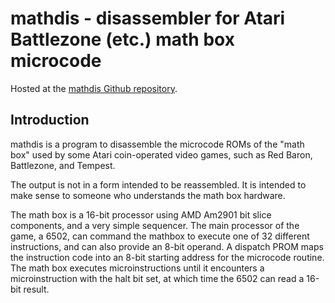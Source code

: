 # mathdis - disassembler for Atari Battlezone (etc.) math box microcode

Hosted at the
[mathdis Github repository](https://github.com/brouhaha/mathdis/).

## Introduction

mathdis is a program to disassemble the microcode ROMs of the "math box"
used by some Atari coin-operated video games, such as Red Baron,
Battlezone, and Tempest.

The output is not in a form intended to be reassembled. It is intended to
make sense to someone who understands the math box hardware.

The math box is a 16-bit processor using AMD Am2901 bit slice
components, and a very simple sequencer. The main processor of the
game, a 6502, can command the mathbox to execute one of 32 different
instructions, and can also provide an 8-bit operand. A dispatch PROM
maps the instruction code into an 8-bit starting address for the
microcode routine. The math box executes microinstructions until it
encounters a microinstruction with the halt bit set, at which time the
6502 can read a 16-bit result.
